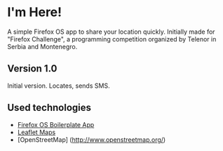 # I'm Here!

A simple Firefox OS app to share your location quickly. Initially made for "Firefox Challenge", a programming competition organized by Telenor in Serbia and Montenegro.

## Version 1.0

Initial version. Locates, sends SMS.

## Used technologies

* [Firefox OS Boilerplate App](https://github.com/robnyman/Firefox-OS-Boilerplate-App)
* [Leaflet Maps](http://leafletjs.com/)
* [OpenStreetMap] (http://www.openstreetmap.org/)
